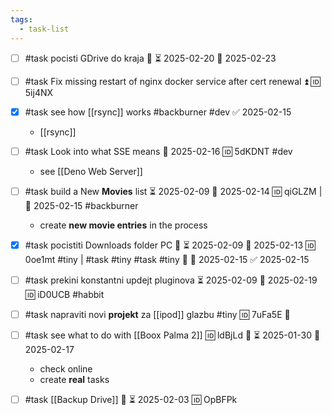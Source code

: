 ```yaml
---
tags:
  - task-list
---
```

- [ ] #task pocisti GDrive do kraja 🔼 ⏳ 2025-02-20 📅 2025-02-23
- [ ] #task Fix missing restart of nginx docker service after cert renewal ⏫ 🆔 5ij4NX
- [x] #task see how [[rsync]] works #backburner #dev ✅ 2025-02-15
	- [[rsync]]

- [ ] #task Look into what SSE means 📅 2025-02-16 🆔 5dKDNT #dev
	- see [[Deno Web Server]]
- [ ] #task build a New **Movies** list ⏳ 2025-02-09 📅 2025-02-14 🆔 qiGLZM | 📅 2025-02-15 #backburner 
	- create **new movie entries** in the process
	
- [x] #task pocistiti Downloads folder PC 🔼 ⏳ 2025-02-09 📅 2025-02-13 🆔 0oe1mt #tiny | #task #tiny #task #tiny 🔼 📅 2025-02-15 ✅ 2025-02-15
- [ ] #task prekini konstantni updejt pluginova ⏳ 2025-02-09 📅 2025-02-19 🆔 iD0UCB #habbit

- [ ] #task napraviti novi **projekt** za [[ipod]] glazbu #tiny 🆔 7uFa5E 🔼
- [ ] #task see what to do with [[Boox Palma 2]] 🆔 ldBjLd 🔼 ⏳ 2025-01-30 📅 2025-02-17
	- check online
	- create **real** tasks
- [ ] #task [[Backup Drive]] 🔼 ⏳ 2025-02-03 🆔 OpBFPk